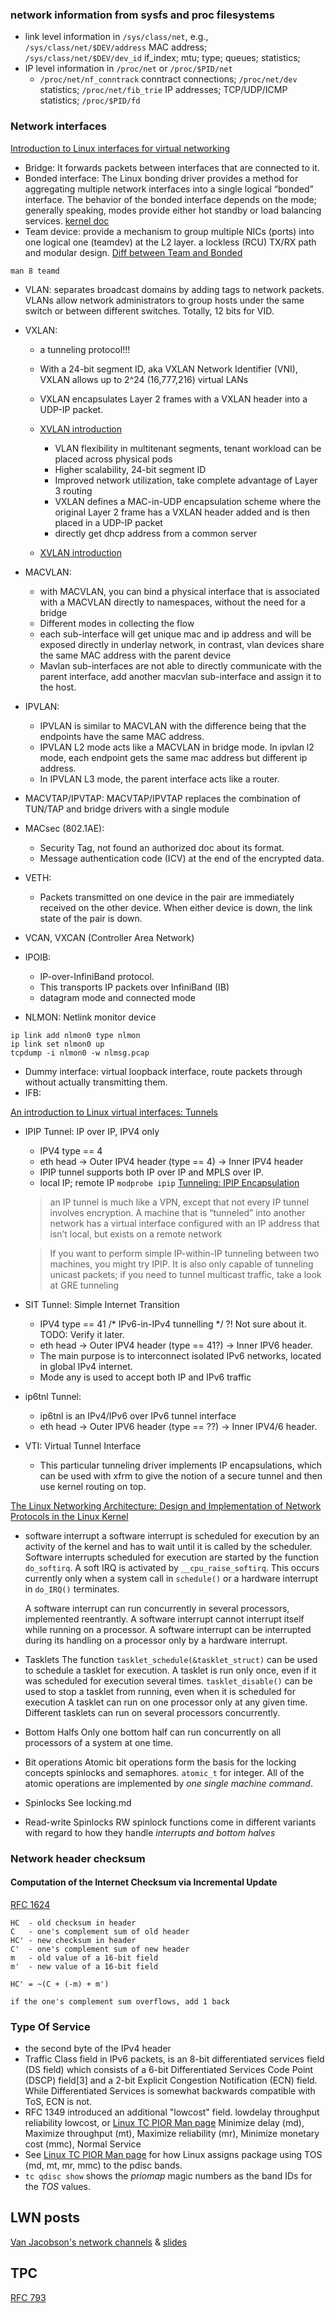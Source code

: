 ### network information from sysfs and proc filesystems
* link level information in `/sys/class/net`, e.g., `/sys/class/net/$DEV/address` MAC address; `/sys/class/net/$DEV/dev_id` if_index; mtu; type; queues; statistics;
* IP level information in `/proc/net` or `/proc/$PID/net`
  * `/proc/net/nf_conntrack` conntract connections; `/proc/net/dev` statistics; `/proc/net/fib_trie` IP addresses; TCP/UDP/ICMP statistics; `/proc/$PID/fd`

### Network interfaces
[Introduction to Linux interfaces for virtual networking](https://developers.redhat.com/blog/2018/10/22/introduction-to-linux-interfaces-for-virtual-networking/)
* Bridge: It forwards packets between interfaces that are connected to it.
* Bonded interface: The Linux bonding driver provides a method for aggregating multiple network interfaces into a single logical “bonded” interface. The behavior of the bonded interface depends on the mode; generally speaking, modes provide either hot standby or load balancing services. [kernel doc](https://www.kernel.org/doc/Documentation/networking/bonding.txt)
* Team device:  provide a mechanism to group multiple NICs (ports) into one logical one (teamdev) at the L2 layer. a lockless (RCU) TX/RX path and modular design. [Diff between Team and Bonded](https://github.com/jpirko/libteam/wiki/Bonding-vs.-Team-features)
```
man 8 teamd
```
* VLAN: separates broadcast domains by adding tags to network packets. VLANs allow network administrators to group hosts under the same switch or between different switches. Totally, 12 bits for VID.
* VXLAN:
    * a tunneling protocol!!!
    * With a 24-bit segment ID, aka VXLAN Network Identifier (VNI), VXLAN allows up to 2^24 (16,777,216) virtual LANs
    * VXLAN encapsulates Layer 2 frames with a VXLAN header into a UDP-IP packet.
    * [XVLAN introduction](https://vincent.bernat.ch/en/blog/2017-vxlan-linux)
        * VLAN flexibility in multitenant segments, tenant workload can be placed across physical pods
        * Higher scalability, 24-bit segment ID
        * Improved network utilization, take complete advantage of Layer 3 routing
        * VXLAN defines a MAC-in-UDP encapsulation scheme where the original Layer 2 frame has a VXLAN header added and is then placed in a UDP-IP packet
        * directly get dhcp address from a common server

    * [XVLAN introduction](https://www.ciscopress.com/articles/article.asp?p=2999385&seqNum=3)

* MACVLAN:
    * with MACVLAN, you can bind a physical interface that is associated with a MACVLAN directly to namespaces, without the need for a bridge
    * Different modes in collecting the flow
    * each sub-interface will get unique mac and ip address and will be exposed directly in underlay network, in contrast, vlan devices share the same MAC address with the parent device
    * Mavlan sub-interfaces are not able to directly communicate with the parent interface, add another macvlan sub-interface and assign it to the host.
* IPVLAN:
    * IPVLAN is similar to MACVLAN with the difference being that the endpoints have the same MAC address.
    * IPVLAN L2 mode acts like a MACVLAN in bridge mode. In ipvlan l2 mode, each endpoint gets the same mac address but different ip address.
    * In IPVLAN L3 mode, the parent interface acts like a router.
* MACVTAP/IPVTAP: MACVTAP/IPVTAP replaces the combination of TUN/TAP and bridge drivers with a single module
* MACsec (802.1AE):
    * Security Tag, not found an authorized doc about its format.
    * Message authentication code (ICV) at the end of the encrypted data.
* VETH:
    * Packets transmitted on one device in the pair are immediately received on the other device. When either device is down, the link state of the pair is down.
* VCAN, VXCAN (Controller Area Network)
* IPOIB:
    * IP-over-InfiniBand protocol.
    * This transports IP packets over InfiniBand (IB)
    * datagram mode and connected mode
* NLMON: Netlink monitor device
```text
ip link add nlmon0 type nlmon
ip link set nlmon0 up
tcpdump -i nlmon0 -w nlmsg.pcap
```
* Dummy interface: virtual loopback interface, route packets through without actually transmitting them.
* IFB:

[An introduction to Linux virtual interfaces: Tunnels](https://developers.redhat.com/blog/2019/05/17/an-introduction-to-linux-virtual-interfaces-tunnels/)
* IPIP Tunnel: IP over IP, IPV4 only
    * IPV4 type == 4
    * eth head -> Outer IPV4 header (type == 4) -> Inner IPV4 header
    * IPIP tunnel supports both IP over IP and MPLS over IP.
    * local IP; remote IP
    `modprobe ipip`
    [Tunneling: IPIP Encapsulation](https://www.oreilly.com/library/view/wireless-hacks/0596005598/ch04s13.html)
    > an IP tunnel is much like a VPN, except that not every IP tunnel involves encryption. A machine that is “tunneled” into another network has a virtual interface configured with an IP address that isn’t local, but exists on a remote network

    > If you want to perform simple IP-within-IP tunneling between two machines, you might try IPIP. It is also only capable of tunneling unicast packets; if you need to tunnel multicast traffic, take a look at GRE tunneling


* SIT Tunnel: Simple Internet Transition
    * IPV4 type == 41 /* IPv6-in-IPv4 tunnelling */ ?! Not sure about it. TODO: Verify it later.
    * eth head -> Outer IPV4 header (type == 41?) -> Inner IPV6 header.
    * The main purpose is to interconnect isolated IPv6 networks, located in global IPv4 internet.
    * Mode any is used to accept both IP and IPv6 traffic

* ip6tnl Tunnel:
    * ip6tnl is an IPv4/IPv6 over IPv6 tunnel interface   
    * eth head -> Outer IPV6 header (type == ??) -> Inner IPV4/6 header.

* VTI: Virtual Tunnel Interface
    * This particular tunneling driver implements IP encapsulations, which can be used with xfrm to give the notion of a secure tunnel and then use kernel routing on top.

[The Linux Networking Architecture: Design and Implementation of Network Protocols in the Linux Kernel](https://freecomputerbooks.com/The-Linux-Networking-Architecture.html)
* software interrupt
  a software interrupt is scheduled for execution by an activity of the kernel and has to wait until it is called by the scheduler. Software interrupts scheduled for execution are started by the function `do_softirq`. A soft IRQ is activated by `__cpu_raise_softirq`. This occurs currently only when a system call in `schedule()` or a hardware interrupt in `do_IRQ()` terminates.

  A software interrupt can run concurrently in several processors, implemented reentrantly.
  A software interrupt cannot interrupt itself while running on a processor.
  A software interrupt can be interrupted during its handling on a processor only by a hardware interrupt.

* Tasklets
  The function `tasklet_schedule(&tasklet_struct)` can be used to schedule a tasklet for execution. A tasklet is run only once, even if it was scheduled for execution several times. `tasklet_disable()` can be used to stop a tasklet from running, even when it is scheduled for execution
  A tasklet can run on one processor only at any given time.
  Different tasklets can run on several processors concurrently.

* Bottom Halfs
  Only one bottom half can run concurrently on all processors of a system at one time.

* Bit operations
  Atomic bit operations form the basis for the locking concepts spinlocks and semaphores. `atomic_t` for integer. All of the atomic operations are implemented by _one single machine command_.

* Spinlocks
  See locking.md

* Read-write Spinlocks
  RW spinlock functions come in different variants with regard to how they handle _interrupts and bottom halves_


### Network header checksum
#### Computation of the Internet Checksum via Incremental Update
[RFC 1624](https://tools.ietf.org/html/rfc1624#page-1)
```
HC  - old checksum in header
C   - one's complement sum of old header
HC' - new checksum in header
C'  - one's complement sum of new header
m   - old value of a 16-bit field
m'  - new value of a 16-bit field

HC' = ~(C + (-m) + m')

if the one's complement sum overflows, add 1 back
```

### Type Of Service
* the second byte of the IPv4 header
* Traffic Class field in IPv6 packets, is an 8-bit differentiated services field (DS field) which consists of a 6-bit Differentiated Services Code Point (DSCP) field[3] and a 2-bit Explicit Congestion Notification (ECN) field. While Differentiated Services is somewhat backwards compatible with ToS, ECN is not.
* RFC 1349 introduced an additional "lowcost" field. lowdelay	throughput	reliability	lowcost, or [Linux TC PIOR Man page](https://man7.org/linux/man-pages/man8/tc-prio.8.html) Minimize delay (md), Maximize throughput (mt), Maximize reliability (mr),  Minimize monetary cost (mmc), Normal Service
* See [Linux TC PIOR Man page](https://man7.org/linux/man-pages/man8/tc-prio.8.html) for how Linux assigns package using TOS (md, mt, mr, mmc) to the pdisc bands.
* `tc qdisc show` shows the _priomap_ magic numbers as the band IDs for the _TOS_ values.

## LWN posts
[Van Jacobson's network channels](https://lwn.net/Articles/169961/) & [slides](http://www.lemis.com/grog/Documentation/vj/lca06vj.pdf)


## TPC
[RFC 793](https://tools.ietf.org/html/rfc793)
